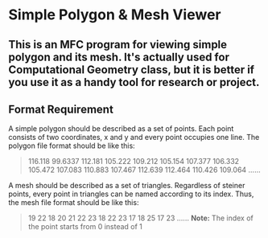 Simple Polygon & Mesh Viewer
===============================

This is an MFC program for viewing simple polygon and its mesh. It's actually used for Computational Geometry class, but it is better if you use it as a handy tool for research or project.
----------

Format Requirement
------------------
A simple polygon should be described as a set of points. Each point consists of two coordinates, x and y and every point occupies one line. The polygon file format should be like this:
> 116.118 99.6337
> 112.181 105.222
> 109.212 105.154
> 107.377 106.332
> 105.472 107.083
> 110.883 107.467
> 112.639 112.464
> 110.426 109.064
> ......

A mesh should be described as a set of triangles. Regardless of steiner points, every point in triangles can be named according to its index. Thus, the mesh file format should be like this:
> 19 22 18
> 20 21 22
> 23 18 22
> 23 17 18
> 25 17 23
> ......
> **Note:** The index of the point starts from 0 instead of 1
